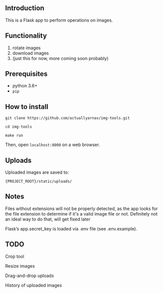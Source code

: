 ## Introduction
This is a Flask app to perform operations on images.

## Functionality
1. rotate images
2. download images
3. (just this for now, more coming soon probably)

## Prerequisites
- python 3.6+
- `pip`

## How to install

`git clone https://github.com/actuallyarnav/img-tools.git`

`cd img-tools`

`make run`

Then, open `localhost:8000` on a web browser.

## Uploads

Uploaded images are saved to:

`{PROJECT_ROOT}/static/uploads/`

## Notes

Files without extensions will not be properly detected, as the app looks for the file extension to determine if it's a valid image file or not.
Definitely not an ideal way to do that, will get fixed later

Flask’s app.secret_key is loaded via .env file (see .env.example).

## TODO

Crop tool

Resize images

Drag-and-drop uploads

History of uploaded images
